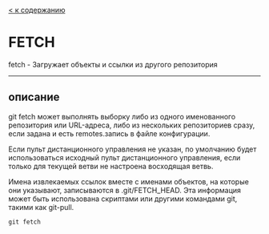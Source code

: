 [< к содержанию](README.md)


# FETCH
fetch - Загружает объекты и ссылки из другого репозитория 

---
## описание

git fetch может выполнять выборку либо из одного именованного репозитория или URL-адреса, либо из нескольких репозиториев сразу, если задана <group> и есть remotes.запись <group> в файле конфигурации. 

Если пульт дистанционного управления не указан, по умолчанию будет использоваться исходный пульт дистанционного управления, если только для текущей ветви не настроена восходящая ветвь.

Имена извлекаемых ссылок вместе с именами объектов, на которые они указывают, записываются в .git/FETCH_HEAD. Эта информация может быть использована скриптами или другими командами git, такими как git-pull.

```
git fetch
```